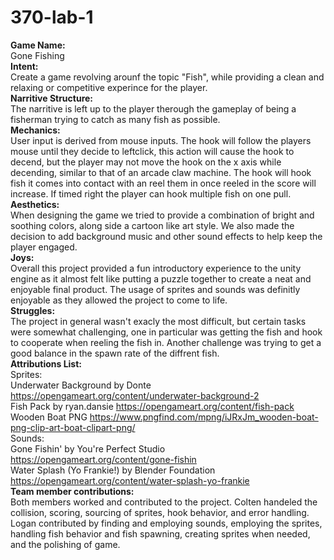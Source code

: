 # 370-lab-1
**Game Name:** <br/>
Gone Fishing <br/>
**Intent:** <br/>
Create a game revolving arounf the topic "Fish", while providing a clean and relaxing or competitive experince for the player.<br/>
**Narritive Structure:** <br/>
The narritive is left up to the player therough the gameplay of being a fisherman trying to catch as many fish as possible.<br/>
**Mechanics:** <br/>
User input is derived from mouse inputs. The hook will follow the players mouse until they decide to leftclick, this action will cause the hook to decend, but the player may not move the hook on the x axis while decending, similar to that of an arcade claw machine. The hook will hook fish it comes into contact with an reel them in once reeled in the score will increase. If timed right the player can hook multiple fish on one pull.<br/>
**Aesthetics:** <br/>
When designing the game we tried to provide a combination of bright and soothing colors, along side a cartoon like art style. We also made the decision to add background music and other sound effects to help keep the player engaged.<br/>
**Joys:** <br/>
Overall this project provided a fun introductory experience to the unity engine as it almost felt like putting a puzzle together to create a neat and enjoyable final product. The usage of sprites and sounds was definitly enjoyable as they allowed the project to come to life.<br/>
**Struggles:** <br/>
The project in general wasn't exacly the most difficult, but certain tasks were somewhat challenging, one in particular was getting the fish and hook to cooperate when reeling the fish in. Another challenge was trying to get a good balance in the spawn rate of the diffrent fish.<br/>
**Attributions List:**<br/>
      Sprites:<br/>
      Underwater Background by Donte https://opengameart.org/content/underwater-background-2<br/>
      Fish Pack by ryan.dansie https://opengameart.org/content/fish-pack<br/>
      Wooden Boat PNG https://www.pngfind.com/mpng/iJRxJm_wooden-boat-png-clip-art-boat-clipart-png/<br/>
      Sounds:<br/>
      Gone Fishin' by You're Perfect Studio https://opengameart.org/content/gone-fishin<br/>
      Water Splash (Yo Frankie!) by Blender Foundation https://opengameart.org/content/water-splash-yo-frankie<br/>
**Team member contributions:** <br/>
Both members worked and contributed to the project. Colten handeled the collision, scoring, sourcing of sprites, hook behavior, and error handling. Logan contributed by finding and employing sounds, employing the sprites, handling fish behavior and fish spawning, creating sprites when needed, and the polishing of game.<br/>
